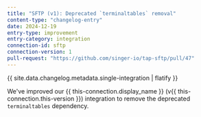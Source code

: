 ```yaml
---
title: "SFTP (v1): Deprecated `terminaltables` removal"
content-type: "changelog-entry"
date: 2024-12-19
entry-type: improvement
entry-category: integration
connection-id: sftp
connection-version: 1
pull-request: "https://github.com/singer-io/tap-sftp/pull/47"
---
```

{{ site.data.changelog.metadata.single-integration | flatify }}

We've improved our {{ this-connection.display_name }} (v{{ this-connection.this-version }}) integration to remove the deprecated `terminaltables` dependency.